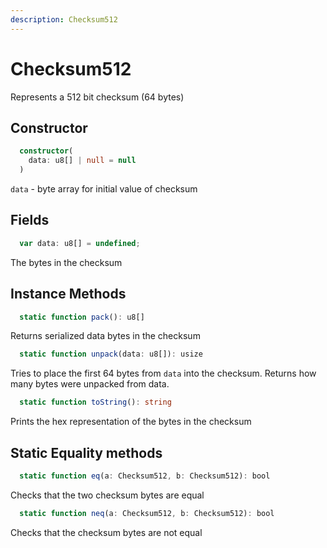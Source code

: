 ```yaml
---
description: Checksum512
---
```


# Checksum512

Represents a 512 bit checksum (64 bytes)


## Constructor

```ts
  constructor(
    data: u8[] | null = null
  )
  ```

  `data` - byte array for initial value of checksum

## Fields
```ts
  var data: u8[] = undefined;
  ```
  The bytes in the checksum

## Instance Methods
```ts
  static function pack(): u8[]
  ```

  Returns serialized data bytes in the checksum

```ts
  static function unpack(data: u8[]): usize
  ```
  Tries to place the first 64 bytes from `data` into the checksum. Returns how many bytes were unpacked from data.

```ts
  static function toString(): string
  ```
  Prints the hex representation of the bytes in the checksum

## Static Equality methods
```ts
  static function eq(a: Checksum512, b: Checksum512): bool
  ```
  Checks that the two checksum bytes are equal

```ts
  static function neq(a: Checksum512, b: Checksum512): bool
  ```
  Checks that the checksum bytes are not equal